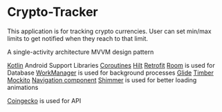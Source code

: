 # Crypto-Tracker
This application is for tracking crypto currencies. User can set min/max limits to get notified when they reach to that limit.


A single-activity architecture
MVVM design pattern


[Kotlin](https://kotlinlang.org/)
Android Support Libraries
[Coroutines](https://kotlinlang.org/docs/coroutines-overview.html)
[Hilt](https://dagger.dev/hilt/)
[Retrofit](http://square.github.io/retrofit/)
[Room](https://developer.android.com/jetpack/androidx/releases/room?gclid=Cj0KCQiA3-yQBhD3ARIsAHuHT65ZF-lqQ4O_qWATBFoKLr7Nlexjlc0ra-HPdJKYvtrO8nfSmgeFTc4aAlUzEALw_wcB&gclsrc=aw.ds) is used for Database
[WorkManager](https://developer.android.com/topic/libraries/architecture/workmanager?gclid=Cj0KCQiA3-yQBhD3ARIsAHuHT651zaCQ0PHJA-6JBUqPXqx0oYHvn-QokeaXFg615ut8Es0u2S0UCVEaAlbwEALw_wcB&gclsrc=aw.ds) is used for background processes
[Glide](https://github.com/bumptech/glide)
[Timber](https://github.com/JakeWharton/timber)
[Mockito](http://site.mockito.org/)
[Navigation component](https://developer.android.com/guide/navigation/navigation-getting-started)
[Shimmer](https://github.com/facebook/shimmer-android) is used for better loading animations
 
[Coingecko](https://www.coingecko.com/en/api/documentation) is used for API
